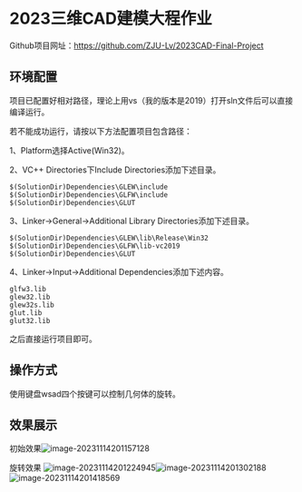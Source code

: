 # 2023三维CAD建模大程作业

Github项目网址：https://github.com/ZJU-Lv/2023CAD-Final-Project

## 环境配置

项目已配置好相对路径，理论上用vs（我的版本是2019）打开sln文件后可以直接编译运行。

若不能成功运行，请按以下方法配置项目包含路径：

1、Platform选择Active(Win32)。

2、VC++ Directories下Include Directories添加下述目录。

```
$(SolutionDir)Dependencies\GLEW\include
$(SolutionDir)Dependencies\GLFW\include
$(SolutionDir)Dependencies\GLUT
```

3、Linker->General->Additional Library Directories添加下述目录。

```
$(SolutionDir)Dependencies\GLEW\lib\Release\Win32
$(SolutionDir)Dependencies\GLFW\lib-vc2019
$(SolutionDir)Dependencies\GLUT
```

4、Linker->Input->Additional Dependencies添加下述内容。

```
glfw3.lib
glew32.lib
glew32s.lib
glut.lib
glut32.lib
```

之后直接运行项目即可。

## 操作方式

使用键盘wsad四个按键可以控制几何体的旋转。

## 效果展示

初始效果![image-20231114201157128](C:\Users\12944\AppData\Roaming\Typora\typora-user-images\image-20231114201157128.png)

旋转效果
![image-20231114201224945](C:\Users\12944\AppData\Roaming\Typora\typora-user-images\image-20231114201224945.png)![image-20231114201302188](C:\Users\12944\AppData\Roaming\Typora\typora-user-images\image-20231114201302188.png)
![image-20231114201418569](C:\Users\12944\AppData\Roaming\Typora\typora-user-images\image-20231114201418569.png)